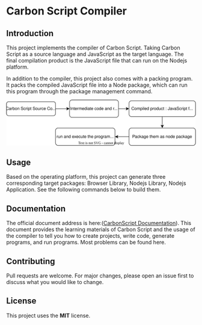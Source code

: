 # Carbon Script Compiler

## Introduction

This project implements the compiler of Carbon Script. Taking Carbon Script as a source language and JavaScript as the target language. The final compilation product is the JavaScript file that can run on the Nodejs platform.

In addition to the compiler, this project also comes with a packing program. It packs the compiled JavaScript file into a Node package, which can run this program through the package management command.

![](./assets/readme-workflow.svg)

## Usage

Based on the operating platform, this project can generate three corresponding target packages: Browser Library, Nodejs Library, Nodejs Application. See the following commands below to build them.

## Documentation

The official document address is here:([CarbonScript Documentation](https://carbonscript.github.io/)). This document provides the learning materials of Carbon Script and the usage of the compiler to tell you how to create projects, write code, generate programs, and run programs. Most problems can be found here.



## Contributing

Pull requests are welcome. For major changes, please open an issue first to discuss what you would like to change.



## License

This project uses the **MIT** license.
